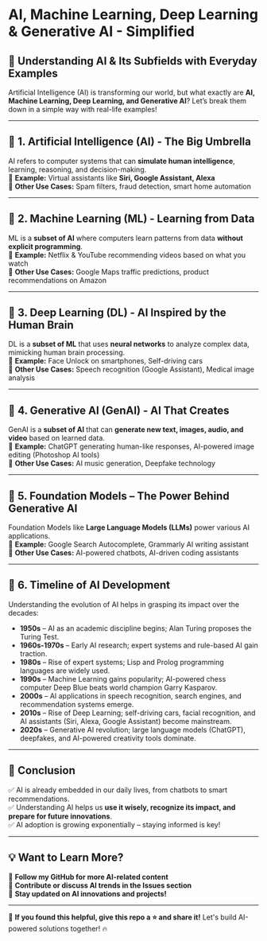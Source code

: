 # AI, Machine Learning, Deep Learning & Generative AI - Simplified

## 🚀 Understanding AI & Its Subfields with Everyday Examples

Artificial Intelligence (AI) is transforming our world, but what exactly are **AI, Machine Learning, Deep Learning, and Generative AI**? Let’s break them down in a simple way with real-life examples!  

---
## 📌 1. Artificial Intelligence (AI) - The Big Umbrella
AI refers to computer systems that can **simulate human intelligence**, learning, reasoning, and decision-making.  
🔹 **Example:** Virtual assistants like **Siri, Google Assistant, Alexa**  
🔹 **Other Use Cases:** Spam filters, fraud detection, smart home automation  

---
## 📌 2. Machine Learning (ML) - Learning from Data
ML is a **subset of AI** where computers learn patterns from data **without explicit programming**.  
🔹 **Example:** Netflix & YouTube recommending videos based on what you watch  
🔹 **Other Use Cases:** Google Maps traffic predictions, product recommendations on Amazon  

---
## 📌 3. Deep Learning (DL) - AI Inspired by the Human Brain
DL is a **subset of ML** that uses **neural networks** to analyze complex data, mimicking human brain processing.  
🔹 **Example:** Face Unlock on smartphones, Self-driving cars  
🔹 **Other Use Cases:** Speech recognition (Google Assistant), Medical image analysis  

---
## 📌 4. Generative AI (GenAI) - AI That Creates
GenAI is a **subset of AI** that can **generate new text, images, audio, and video** based on learned data.  
🔹 **Example:** ChatGPT generating human-like responses, AI-powered image editing (Photoshop AI tools)  
🔹 **Other Use Cases:** AI music generation, Deepfake technology  

---
## 📌 5. Foundation Models – The Power Behind Generative AI
Foundation Models like **Large Language Models (LLMs)** power various AI applications.  
🔹 **Example:** Google Search Autocomplete, Grammarly AI writing assistant  
🔹 **Other Use Cases:** AI-powered chatbots, AI-driven coding assistants  

---
## 📌 6. Timeline of AI Development
Understanding the evolution of AI helps in grasping its impact over the decades:

- **1950s** – AI as an academic discipline begins; Alan Turing proposes the Turing Test.
- **1960s-1970s** – Early AI research; expert systems and rule-based AI gain traction.
- **1980s** – Rise of expert systems; Lisp and Prolog programming languages are widely used.
- **1990s** – Machine Learning gains popularity; AI-powered chess computer Deep Blue beats world champion Garry Kasparov.
- **2000s** – AI applications in speech recognition, search engines, and recommendation systems emerge.
- **2010s** – Rise of Deep Learning; self-driving cars, facial recognition, and AI assistants (Siri, Alexa, Google Assistant) become mainstream.
- **2020s** – Generative AI revolution; large language models (ChatGPT), deepfakes, and AI-powered creativity tools dominate.

---
## 🎯 Conclusion
✅ AI is already embedded in our daily lives, from chatbots to smart recommendations.  
✅ Understanding AI helps us **use it wisely, recognize its impact, and prepare for future innovations**.  
✅ AI adoption is growing exponentially – staying informed is key!  

---
## 💡 Want to Learn More?
📌 **Follow my GitHub for more AI-related content**  
📌 **Contribute or discuss AI trends in the Issues section**  
📌 **Stay updated on AI innovations and projects!**  

---
🚀 **If you found this helpful, give this repo a ⭐ and share it!** Let's build AI-powered solutions together! 🔥
